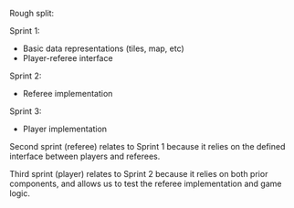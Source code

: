 Rough split:

Sprint 1:

- Basic data representations (tiles, map, etc)
- Player-referee interface

Sprint 2:

- Referee implementation

Sprint 3:

- Player implementation

Second sprint (referee) relates to Sprint 1 because it relies on the
defined interface between players and referees.

Third sprint (player) relates to Sprint 2 because it relies on both
prior components, and allows us to test the referee implementation and
game logic.
